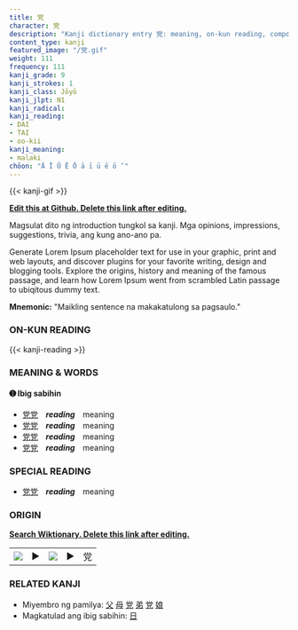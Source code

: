 ```yaml
---
title: 党
character: 党
description: "Kanji dictionary entry 党: meaning, on-kun reading, compounds, origin, related kanji"
content_type: kanji
featured_image: "/党.gif"
weight: 111
frequency: 111
kanji_grade: 9
kanji_strokes: 1
kanji_class: Jōyō
kanji_jlpt: N1
kanji_radical: 
kanji_reading: 
- DAI
- TAI
- oo-kii
kanji_meaning:
- malaki
chōon: "Ā Ī Ū Ē Ō ā ī ū ē ō ’"
---
```

[//]: # (Don't edit the line below. Kanji animated GIF code is automatically generated.)
{{< kanji-gif >}}

[//]: # (Edit below this line.)

**[Edit this at Github. Delete this link after editing.](https://github.com/tim0g/tim/tree/main/content/kanji/党/index.md)**

Magsulat dito ng introduction tungkol sa kanji. Mga opinions, impressions, suggestions, trivia, ang kung ano-ano pa.

Generate Lorem Ipsum placeholder text for use in your graphic, print and web layouts, and discover plugins for your favorite writing, design and blogging tools. Explore the origins, history and meaning of the famous passage, and learn how Lorem Ipsum went from scrambled Latin passage to ubiqitous dummy text.
 
**Mnemonic:** "Maikling sentence na makakatulong sa pagsaulo."

### ON-KUN READING

[//]: # (Don't edit the line below. ON-KUN READING code is automatically generated.)
{{< kanji-reading >}}

### MEANING & WORDS

#### ➊ **Ibig sabihin**
  - [党](../党)[党](../党)　***reading***　meaning
  - [党](../党)[党](../党)　***reading***　meaning
  - [党](../党)[党](../党)　***reading***　meaning
  - [党](../党)[党](../党)　***reading***　meaning

### SPECIAL READING
  - [党](../党)[党](../党)　***reading***　meaning

### ORIGIN

**[Search Wiktionary. Delete this link after editing.](https://wiktionary.org/wiki/党)**
<table class="kanji-table"><tr><td>
<img src="60px-党-bronze.svg.png">
</td><td>▶</td><td>
<img src="60px-党-oracle.svg.png">
</td><td>▶</td>
<td class="kanji-origin">党</td>
</tr></table>

### RELATED KANJI
- Miyembro ng pamilya: [父](../父) [母](../母) [党](../党) [弟](../弟) [党](../党) [娘](../娘)
- Magkatulad ang ibig sabihin: [日](../日)
